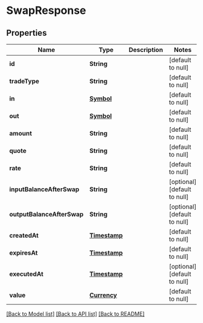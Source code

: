 # SwapResponse
## Properties

| Name | Type | Description | Notes |
|------------ | ------------- | ------------- | -------------|
| **id** | **String** |  | [default to null] |
| **tradeType** | **String** |  | [default to null] |
| **in** | [**Symbol**](Symbol.md) |  | [default to null] |
| **out** | [**Symbol**](Symbol.md) |  | [default to null] |
| **amount** | **String** |  | [default to null] |
| **quote** | **String** |  | [default to null] |
| **rate** | **String** |  | [default to null] |
| **inputBalanceAfterSwap** | **String** |  | [optional] [default to null] |
| **outputBalanceAfterSwap** | **String** |  | [optional] [default to null] |
| **createdAt** | [**Timestamp**](Timestamp.md) |  | [default to null] |
| **expiresAt** | [**Timestamp**](Timestamp.md) |  | [default to null] |
| **executedAt** | [**Timestamp**](Timestamp.md) |  | [optional] [default to null] |
| **value** | [**Currency**](Currency.md) |  | [default to null] |

[[Back to Model list]](../README.md#documentation-for-models) [[Back to API list]](../README.md#documentation-for-api-endpoints) [[Back to README]](../README.md)

